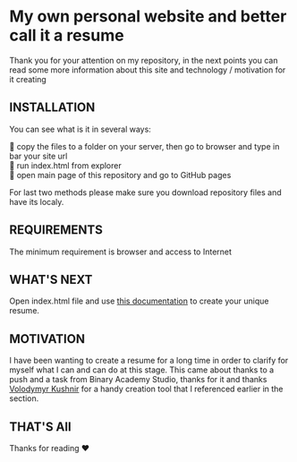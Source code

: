 My own personal website and better call it a resume
=============================

Thank you for your attention on my repository, in the next points you can read some more information about this site and technology / motivation for it creating

INSTALLATION
------------

You can see what is it in several ways:

🚩 copy the files to a folder on your server, then go to browser and type in bar your site url<br/>
🚩 run index.html from explorer<br/>
🚩 open main page of this repository and go to GitHub pages<br/>

For last two methods please make sure you download repository files and have its localy. 

REQUIREMENTS
------------

The minimum requirement is browser and access to Internet

WHAT'S NEXT
-----------

Open index.html file and use [this documentation](https://github.com/volodymyr-kushnir/volodymyrkushnir.com/wiki/R%C3%A9sum%C3%A9
) to create your unique resume. 

MOTIVATION
-----------

I have been wanting to create a resume for a long time in order to clarify for myself what I can and can do at this stage. This came about thanks to a push and a task from Binary Academy Studio, thanks for it and thanks [Volodymyr Kushnir](https://github.com/volodymyr-kushnir) for a handy creation tool that I referenced earlier in the section.

THAT'S All
-----------

Thanks for reading ❤️
